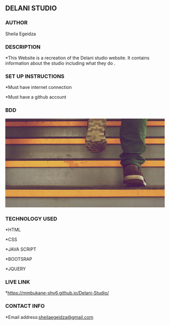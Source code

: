 ## DELANI STUDIO

### AUTHOR
Sheila Egeidza

### DESCRIPTION
*This Website is a recreation of the Delani studio website. It contains information about the studio including what they do .

### SET UP INSTRUCTIONS
*Must have internet connection

*Must have a github account

### BDD
<img src="/images/backgrounds/h_img.jpg"/>

### TECHNOLOGY USED
*HTML

*CSS

*JAVA SCRIPT

*BOOTSRAP

*JQUERY

### LIVE LINK
*https://mmbukane-shy6.github.io/Delani-Studio/

### CONTACT INFO

*Email address:sheilaegeidza@gmail.com